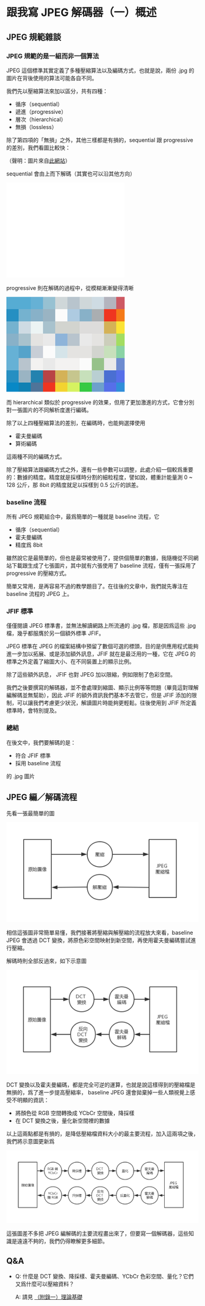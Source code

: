 # 跟我寫 JPEG 解碼器（一）概述

## JPEG 規範雜談

### JPEG 規範的是一組而非一個算法

JPEG 這個標準其實定義了多種壓縮算法以及編碼方式，也就是說，兩份 .jpg 的圖片在背後使用的算法可能各自不同。

我們先以壓縮算法來加以區分，共有四種：

- 循序（sequential）
- 遞進（progressive）
- 層次（hierarchical）
- 無損（lossless）

除了第四項的「無損」之外，其他三樣都是有損的，sequential 跟 progressive 的差別，我們看圖比較快：

（聲明：圖片來自[此網站](https://www.biaodianfu.com/progressive-jpeg.html)）

sequential 會由上而下解碼（其實也可以沿其他方向）

![sequential](./image/sequential.gif)

progressive 則在解碼的過程中，從模糊漸漸變得清晰

![progressive](./image/progressive.gif)

而 hierarchical 類似於 progressive 的效果，但用了更加激進的方式，它會分別對一張圖片的不同解析度進行編碼。

除了以上四種壓縮算法的差別，在編碼時，也能夠選擇使用

- 霍夫曼編碼
- 算術編碼

這兩種不同的編碼方式。

除了壓縮算法跟編碼方式之外，還有一些參數可以調整，此處介紹一個較爲重要的：數據的精度。精度就是採樣時分割的細粒程度，譬如說，體重計能量測 0 ~ 128 公斤，那 8bit 的精度就足以採樣到 0.5 公斤的誤差。

### baseline 流程

所有 JPEG 規範組合中，最爲簡單的一種就是 baseline 流程，它

- 循序（sequential）
- 霍夫曼編碼
- 精度爲 8bit

雖然說它是最簡單的，但也是最常被使用了，提供個簡單的數據，我隨機從不同網站下載跟生成了七張圖片，其中就有六張使用了 baseline 流程，僅有一張採用了 progressive 的壓縮方式。

簡單又常用，是再容易不過的教學題目了。在往後的文章中，我們就先專注在 baseline 流程的 JPEG 上。

### JFIF 標準

僅僅閱讀 JPEG 標準書，並無法解讀網路上所流通的 .jpg 檔，那是因爲這些 .jpg 檔，幾乎都服膺於另一個額外標準 JFIF。

 JPEG 標準在 JPEG 的檔案結構中預留了數個可選的標頭，目的是供應用程式能夠進一步加以拓展、或是添加額外訊息，JFIF 就在是最泛用的一種，它在 JPEG 的標準之外定義了縮圖大小、在不同裝置上的顯示比例。

 除了這些額外訊息， JFIF 也對 JPEG 加以限縮，例如限制了色彩空間。

我們之後要撰寫的解碼器，並不會處理到縮圖、顯示比例等等問題（畢竟這對理解編解碼並無幫助），因此 JFIF 的額外資訊我們基本不去管它，但是 JFIF 添加的限制，可以讓我們考慮更少狀況，解讀圖片時能夠更輕鬆。往後使用到 JFIF 所定義標準時，會特別提及。

### 總結
在後文中，我們要解碼的是：

- 符合 JFIF 標準
- 採用 baseline 流程

的 .jpg 圖片

## JPEG 編／解碼流程

先看一張最簡單的圖

![編解碼略圖](./image/編解碼略圖.jpg)

相信這張圖非常簡單易懂，我們接著將壓縮與解壓縮的流程放大來看，baseline JPEG 會透過 DCT 變換，將原色彩空間映射到新空間，再使用霍夫曼編碼嘗試進行壓縮。

解碼時則全部反過來，如下示意圖

![編解碼略圖2](./image/編解碼略圖2.jpg)

DCT 變換以及霍夫曼編碼，都是完全可逆的運算，也就是說這樣得到的壓縮檔是無損的，爲了進一步提高壓縮率， baseline JPEG 還會拋棄掉一些人類視覺上感受不明顯的資訊：

- 將顏色從 RGB 空間轉換成 YCbCr 空間後，降採樣
- 在 DCT 變換之後，量化新空間裡的數據

以上這兩點都是有損的，是降低壓縮檔資料大小的最主要流程，加入這兩項之後，我們將示意圖更新爲

![編解碼略圖3](./image/編解碼略圖3.jpg)

這張圖差不多把 JPEG 編解碼的主要流程畫出來了，但要寫一個解碼器，這些知識是遠遠不夠的，我們仍得瞭解更多細節。

## Q&A

- Q: 什麼是 DCT 變換、降採樣、霍夫曼編碼、YCbCr 色彩空間、量化？它們又爲什麼可以壓縮資料？
  
  A: 請見 [（附錄一）理論基礎]( ./跟我寫jpeg解碼器（附錄一）理論基礎.md )